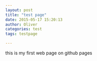 ```yaml
---
layout: post
title: "test page"
date: 2015-05-17 15:20:13
author: Oliver
categories: test
tags: testpage

---
```


this is my first web page on github pages
